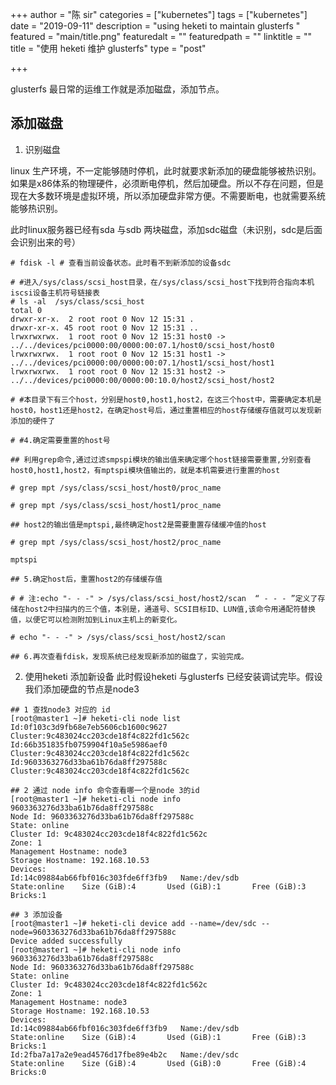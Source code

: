 +++
author = "陈 sir"
categories = ["kubernetes"]
tags = ["kubernetes"]
date = "2019-09-11"
description = "using heketi to maintain glusterfs "
featured = "main/title.png"
featuredalt = ""
featuredpath = ""
linktitle = ""
title = "使用 heketi 维护 glusterfs"
type = "post"

+++

glusterfs 最日常的运维工作就是添加磁盘，添加节点。

## 添加磁盘

1. 识别磁盘

linux 生产环境，不一定能够随时停机，此时就要求新添加的硬盘能够被热识别。如果是x86体系的物理硬件，必须断电停机，然后加硬盘。所以不存在问题，但是现在大多数环境是虚拟环境，所以添加硬盘非常方便。不需要断电，也就需要系统能够热识别。

此时linux服务器已经有sda 与sdb 两块磁盘，添加sdc磁盘（未识别，sdc是后面会识别出来的号）

``` shell
# fdisk -l # 查看当前设备状态。此时看不到新添加的设备sdc

# #进入/sys/class/scsi_host目录，在/sys/class/scsi_host下找到符合指向本机iscsi设备主机符号链接表
# ls -al  /sys/class/scsi_host
total 0
drwxr-xr-x.  2 root root 0 Nov 12 15:31 .
drwxr-xr-x. 45 root root 0 Nov 12 15:31 ..
lrwxrwxrwx.  1 root root 0 Nov 12 15:31 host0 -> ../../devices/pci0000:00/0000:00:07.1/host0/scsi_host/host0
lrwxrwxrwx.  1 root root 0 Nov 12 15:31 host1 -> ../../devices/pci0000:00/0000:00:07.1/host1/scsi_host/host1
lrwxrwxrwx.  1 root root 0 Nov 12 15:31 host2 -> ../../devices/pci0000:00/0000:00:10.0/host2/scsi_host/host2

# #本目录下有三个host，分别是host0,host1,host2，在这三个host中，需要确定本机是host0，host1还是host2，在确定host号后，通过重置相应的host存储缓存值就可以发现新添加的硬件了
 
# #4.确定需要重置的host号
 
## 利用grep命令,通过过滤smpspi模块的输出值来确定哪个host链接需要重置,分别查看host0,host1,host2，有mptspi模块值输出的，就是本机需要进行重置的host
 
# grep mpt /sys/class/scsi_host/host0/proc_name
 
# grep mpt /sys/class/scsi_host/host1/proc_name
 
## host2的输出值是mptspi,最终确定host2是需要重置存储缓冲值的host
 
# grep mpt /sys/class/scsi_host/host2/proc_name
 
mptspi
 
## 5.确定host后，重置host2的存储缓存值
 
# # 注:echo "- - -" > /sys/class/scsi_host/host2/scan  “ - - - ”定义了存储在host2中扫描内的三个值，本别是，通道号、SCSI目标ID、LUN值,该命令用通配符替换值，以便它可以检测附加到Linux主机上的新变化。
 
# echo "- - -" > /sys/class/scsi_host/host2/scan
 
## 6.再次查看fdisk，发现系统已经发现新添加的磁盘了，实验完成。
```

2. 使用heketi 添加新设备
此时假设heketi 与glusterfs 已经安装调试完毕。假设我们添加硬盘的节点是node3

``` shell
## 1 查找node3 对应的 id
[root@master1 ~]# heketi-cli node list
Id:0f103c3d9fb68e7eb5606cb1600c9627     Cluster:9c483024cc203cde18f4c822fd1c562c
Id:66b351835fb0759904f10a5e5986aef0     Cluster:9c483024cc203cde18f4c822fd1c562c
Id:9603363276d33ba61b76da8ff297588c     Cluster:9c483024cc203cde18f4c822fd1c562c

## 2 通过 node info 命令查看哪一个是node 3的id
[root@master1 ~]# heketi-cli node info 9603363276d33ba61b76da8ff297588c
Node Id: 9603363276d33ba61b76da8ff297588c
State: online
Cluster Id: 9c483024cc203cde18f4c822fd1c562c
Zone: 1
Management Hostname: node3
Storage Hostname: 192.168.10.53
Devices:
Id:14c09884ab66fbf016c303fde6ff3fb9   Name:/dev/sdb            State:online    Size (GiB):4       Used (GiB):1       Free (GiB):3       Bricks:1

## 3 添加设备
[root@master1 ~]# heketi-cli device add --name=/dev/sdc --node=9603363276d33ba61b76da8ff297588c
Device added successfully
[root@master1 ~]# heketi-cli node info 9603363276d33ba61b76da8ff297588c
Node Id: 9603363276d33ba61b76da8ff297588c
State: online
Cluster Id: 9c483024cc203cde18f4c822fd1c562c
Zone: 1
Management Hostname: node3
Storage Hostname: 192.168.10.53
Devices:
Id:14c09884ab66fbf016c303fde6ff3fb9   Name:/dev/sdb            State:online    Size (GiB):4       Used (GiB):1       Free (GiB):3       Bricks:1
Id:2fba7a17a2e9ead4576d17fbe89e4b2c   Name:/dev/sdc            State:online    Size (GiB):4       Used (GiB):0       Free (GiB):4       Bricks:0
```

